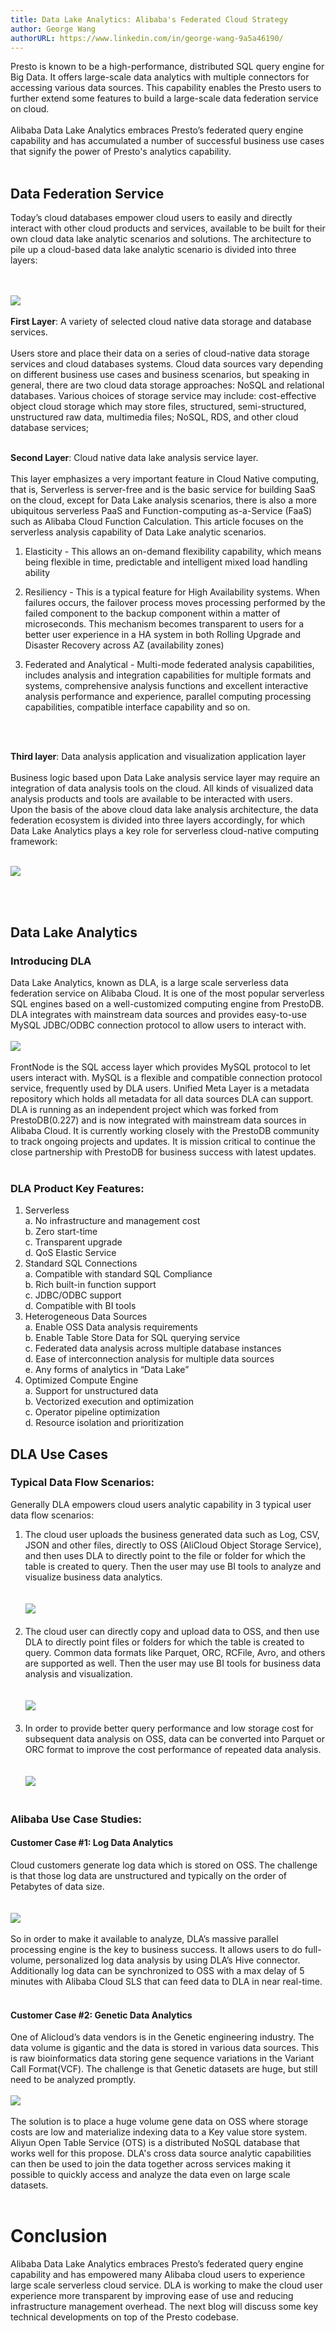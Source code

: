 ```yaml
---
title: Data Lake Analytics: Alibaba's Federated Cloud Strategy
author: George Wang
authorURL: https://www.linkedin.com/in/george-wang-9a5a46190/
---
```


Presto is known to be a high-performance, distributed SQL query engine for Big Data. It offers large-scale data analytics with multiple connectors for accessing various data sources. This capability enables the Presto users to further extend some features to build a large-scale data federation service on cloud. <br>
<br>
Alibaba Data Lake Analytics embraces Presto’s federated query engine capability and has accumulated a number of successful business use cases that signify the power of Presto's analytics capability.
<br><br>


<!-- truncate -->

## Data Federation Service

Today’s cloud databases empower cloud users to easily and directly interact with other cloud products and services, available to be built for their own cloud data lake analytic scenarios and solutions. The architecture to pile up a cloud-based data lake analytic scenario is divided into three layers:

<br><br>
![](/img/blog/2020-06-30-data-lake-analytics-blog/threeLayerCloud_v1.png)
<br><br>
**First Layer**: A variety of selected cloud native data storage and database services. 
<br><br>
Users store and place their data on a series of cloud-native data storage services and cloud databases systems. Cloud data sources vary depending on different business use cases and business scenarios, but speaking in general, there are two cloud data storage approaches: NoSQL and relational databases. Various choices of storage service may include: cost-effective object cloud storage which may store files, structured, semi-structured, unstructured raw data, multimedia files; NoSQL, RDS, and other cloud database services;
<br><br>

**Second Layer**: Cloud native data lake analysis service layer.
<br><br>
This layer emphasizes a very important feature in Cloud Native computing, that is, Serverless is server-free and is the basic service for building SaaS on the cloud, except for Data Lake analysis scenarios, there is also a more ubiquitous serverless PaaS and Function-computing as-a-Service (FaaS) such as Alibaba Cloud Function Calculation. This article focuses on the serverless analysis capability of Data Lake analytic scenarios.<br>

1. Elasticity - This allows an on-demand flexibility capability, which means being flexible in time, predictable and intelligent mixed load handling ability<br>

2. Resiliency -  This is a typical feature for High Availability systems. When failures occurs, the failover process moves processing performed by the failed component to the backup component within a matter of microseconds. This mechanism becomes transparent to users for a better user experience in a HA system in both Rolling Upgrade and Disaster Recovery across AZ (availability zones) <br>

3. Federated and Analytical - Multi-mode federated analysis capabilities, includes analysis and integration capabilities for multiple formats and systems, comprehensive analysis functions and excellent interactive analysis performance and experience, parallel computing processing capabilities, compatible interface capability and so on.<br>

<br><br>

**Third layer**: Data analysis application and visualization application layer
<br><br>
Business logic based upon Data Lake analysis service layer may require an integration of data analysis tools on the cloud. All kinds of visualized data analysis products and tools are available to be interacted with users.
<br>
Upon the basis of the above cloud data lake analysis architecture, the data federation ecosystem is divided into three layers accordingly, for which Data Lake Analytics plays a key role for serverless cloud-native computing framework:
<br><br>

![](/img/blog/2020-06-30-data-lake-analytics-blog/dla_three_tier.png)

<br><br>



## Data Lake Analytics
### Introducing DLA 

Data Lake Analytics, known as DLA, is a large scale serverless data federation service on Alibaba Cloud. It is one of the most popular serverless SQL engines based on a well-customized computing engine from PrestoDB. DLA integrates with mainstream data sources and provides easy-to-use MySQL JDBC/ODBC connection protocol to allow users to interact with.
<br><br>
![](/img/blog/2020-06-30-data-lake-analytics-blog/DLA_architecture.png)
<br><br>
FrontNode is the SQL access layer which provides MySQL protocol to let users interact with. MySQL is a flexible and compatible connection protocol service, frequently used by DLA users. Unified Meta Layer is a metadata repository which holds all metadata for all data sources DLA can support. DLA is running as an independent project which was forked from PrestoDB(0.227) and is now integrated with mainstream data sources in Alibaba Cloud. It is currently working closely with the PrestoDB community to track ongoing projects and updates. It is mission critical to continue the close partnership with PrestoDB for business success with latest updates.
<br><br>

### DLA Product Key Features:

1. Serverless<br>
a. No infrastructure and management cost<br>
b. Zero start-time<br>
c. Transparent upgrade<br>
d. QoS Elastic Service<br>
2. Standard SQL Connections<br>
a. Compatible with standard SQL Compliance<br>
b. Rich built-in function support<br>
c. JDBC/ODBC support<br>
d. Compatible with BI tools<br>
3. Heterogeneous Data Sources<br>
a. Enable OSS Data analysis requirements<br>
b. Enable Table Store Data for SQL querying service<br>
c. Federated data analysis across multiple database instances<br>
d. Ease of interconnection analysis for multiple data sources<br>
e. Any forms of analytics in “Data Lake”<br>
4. Optimized Compute Engine<br>
a. Support for unstructured data<br>
b. Vectorized execution and optimization<br>
c. Operator pipeline optimization<br>
d. Resource isolation and prioritization<br>



## DLA Use Cases


### Typical Data Flow Scenarios:

Generally DLA empowers cloud users analytic capability in 3 typical user data flow scenarios:<br>
1. The cloud user uploads the business generated data such as Log, CSV, JSON and other files, directly to OSS (AliCloud Object Storage Service), and then uses DLA to directly point to the file or folder for which the table is created to query. Then the user may use BI tools to analyze and visualize business data analytics.<br>
<br><br>
![](/img/blog/2020-06-30-data-lake-analytics-blog/case1.png)
<br><br>
2. The cloud user can directly copy and upload data to OSS, and then use DLA to directly point files or folders for which the table is created to query. Common data formats like Parquet, ORC, RCFile, Avro, and others are supported as well. Then the user may use BI tools for business data analysis and visualization. <br>
<br><br>
![](/img/blog/2020-06-30-data-lake-analytics-blog/case2.png)
<br><br>
3. In order to provide better query performance and low storage cost for subsequent data analysis on OSS, data can be converted into Parquet or ORC format to improve the cost performance of repeated data analysis.<br>
<br><br>
![](/img/blog/2020-06-30-data-lake-analytics-blog/case3.png)
<br><br>

### Alibaba Use Case Studies: 

#### Customer Case #1: Log Data Analytics

Cloud customers generate log data which is stored on OSS. The challenge is that those log data are unstructured and typically on the order of Petabytes of data size. <br>
<br><br>
![](/img/blog/2020-06-30-data-lake-analytics-blog/case1_logAnalysis.png)
<br><br>
So in order to make it available to analyze, DLA’s massive parallel processing engine is the key to business success. It allows users to do full-volume, personalized log data analysis by using DLA’s Hive connector. Additionally log data can be synchronized to OSS with a max delay of 5 minutes with Alibaba Cloud SLS that can feed data to DLA in near real-time.
<br><br>

#### Customer Case #2: Genetic Data Analytics


One of Alicloud’s data vendors is in the Genetic engineering industry. The data volume is gigantic and the data is stored in various data sources. This is raw bioinformatics data storing gene sequence variations in the Variant Call Format(VCF). The challenge is that Genetic datasets are huge, but still need to be analyzed promptly. 
<br><br>
![](/img/blog/2020-06-30-data-lake-analytics-blog/case2_gene_data_analytics.png)
<br><br>
The solution is to place a huge volume gene data on OSS where storage costs are low and materialize indexing data to a Key value store system. Aliyun Open Table Service (OTS) is a distributed NoSQL database that works well for this propose. DLA's cross data source analytic capabilities can then be used to join the data together across services making it possible to quickly access and analyze the data even on large scale datasets.
<br><br>


# Conclusion

Alibaba Data Lake Analytics embraces Presto’s federated query engine capability and has empowered many Alibaba cloud users to experience large scale serverless cloud service. DLA is working to make the cloud user experience more transparent by improving ease of use and reducing infrastructure management overhead. The next blog will discuss some key technical developments on top of the Presto codebase.
<br>